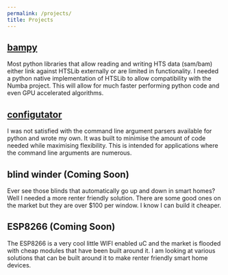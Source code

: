 ```yaml
---
permalink: /projects/
title: Projects
---
```


[bampy](https://github.com/innovate-invent/bampy)
----
Most python libraries that allow reading and writing HTS data (sam/bam) either link against HTSLib externally or are limited in functionality. I needed a python native implementation of HTSLib to allow compatibility with the Numba project. This will allow for much faster performing python code and even GPU accelerated algorithms.

[configutator](https://github.com/innovate-invent/configutator)
----
I was not satisfied with the command line argument parsers available for python and wrote my own. It was built to minimise the amount of code needed while maximising flexibility. This is intended for applications where the command line arguments are numerous. 

blind winder (Coming Soon)
----
Ever see those blinds that automatically go up and down in smart homes? Well I needed a more renter friendly solution. There are some good ones on the market but they are over $100 per window. I know I can build it cheaper.

ESP8266 (Coming Soon)
----
The ESP8266 is a very cool little WIFI enabled uC and the market is flooded with cheap modules that have been built around it. I am looking at various solutions that can be built around it to make renter friendly smart home devices.
